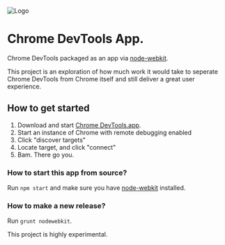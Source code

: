 ![Logo](https://github.com/auchenberg/chrome-devtools-app/raw/master/app/icon/logo.png)

Chrome DevTools App.
===================

Chrome DevTools packaged as an app via [node-webkit](https://github.com/rogerwang/node-webkit). 

This project is an exploration of how much work it would take to seperate Chrome DevTools from Chrome itself and still deliver a great user experience.

## How to get started

1. Download and start [Chrome DevTools.app](https://github.com/auchenberg/chrome-devtools-app/tree/master/build/Chrome%20DevTools).
2. Start an instance of Chrome with remote debugging enabled
3. Click "discover targets"
4. Locate target, and click "connect"
5. Bam. There go you.

### How to start this app from source?
Run ``npm start`` and make sure you have [node-webkit](https://github.com/rogerwang/node-webkit) installed.

### How to make a new release?
Run ``grunt nodewebkit``.



This project is highly experimental.

